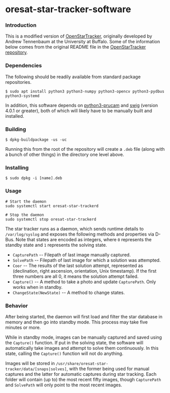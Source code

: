 # oresat-star-tracker-software

### Introduction

This is a modified version of [OpenStarTracker](https://openstartracker.org), originally developed by Andrew Tennenbaum at the University at Buffalo. Some of the information below comes from the original README file in the [OpenStarTracker repository](https://github.com/UBNanosatLab/openstartracker).

### Dependencies

The following should be readily available from standard package repositories.

```
$ sudo apt install python3 python3-numpy python3-opencv python3-pydbus python3-systemd
```

In addition, this software depends on [python3-prucam](https://github.com/oresat/oresat-linux-prucam) and [swig](http://swig.org/) (version 4.0.1 or greater), both of which will likely have to be manually built and installed.

### Building

```
$ dpkg-buildpackage -us -uc
```

Running this from the root of the repository will create a `.deb` file (along with a bunch of other things) in the directory one level above.

### Installing

```
$ sudo dpkg -i [name].deb
```

### Usage

```
# Start the daemon
sudo systemctl start oresat-star-trackerd

# Stop the daemon
sudo systemctl stop oresat-star-trackerd
```

The star tracker runs as a daemon, which sends runtime details to `/var/log/syslog` and exposes the following methods and properties via D-Bus. Note that states are encoded as integers, where `0` represents the standby state and `1` represents the solving state.

- `CapturePath` -- Filepath of last image manually captured.
- `SolvePath` -- Filepath of last image for which a solution was attempted.
- `Coor` -- The results of the last solution attempt, represented as (declination, right ascension, orientation, Unix timestamp). If the first three numbers are all 0, it means the solution attempt failed.
- `Capture()` -- A method to take a photo and update `CapturePath`. Only works when in standby.
- `ChangeState(NewState)` -- A method to change states.

### Behavior

After being started, the daemon will first load and filter the star database in memory and then go into standby mode. This process may take five minutes or more.

While in standby mode, images can be manually captured and saved using the `Capture()` function. If put in the solving state, the software will automatically take images and attempt to solve them continuously. In this state, calling the `Capture()` function will not do anything.

Images will be stored in `/usr/share/oresat-star-tracker/data/[snaps|solves]`, with the former being used for manual captures and the latter for automatic captures during star tracking. Each folder will contain (up to) the most recent fifty images, though `CapturePath` and `SolvePath` will only point to the most recent images.
